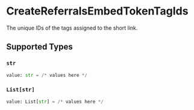# CreateReferralsEmbedTokenTagIds

The unique IDs of the tags assigned to the short link.


## Supported Types

### `str`

```python
value: str = /* values here */
```

### `List[str]`

```python
value: List[str] = /* values here */
```

